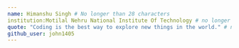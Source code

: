 ```yaml
---
name: Himanshu Singh # No longer than 28 characters
institution:Motilal Nehru National Institute Of Technology # no longer than 58 characters
quote: "Coding is the best way to explore new things in the world." # no longer than 100 characters, avoid using quotes(") to guarantee the format remains the same.
github_user: john1405
---
```

